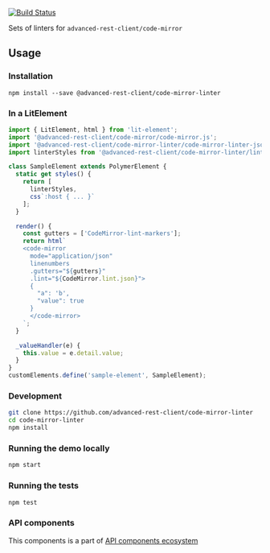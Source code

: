 [![Build Status](https://travis-ci.org/advanced-rest-client/code-mirror-linter.svg?branch=stage)](https://travis-ci.org/advanced-rest-client/code-mirror-linter)

Sets of linters for `advanced-rest-client/code-mirror`

## Usage

### Installation
```
npm install --save @advanced-rest-client/code-mirror-linter
```

### In a LitElement

```js
import { LitElement, html } from 'lit-element';
import '@advanced-rest-client/code-mirror/code-mirror.js';
import '@advanced-rest-client/code-mirror-linter/code-mirror-linter-json';
import linterStyles from '@advanced-rest-client/code-mirror-linter/lint-style.js';

class SampleElement extends PolymerElement {
  static get styles() {
    return [
      linterStyles,
      css`:host { ... }`
    ];
  }

  render() {
    const gutters = ['CodeMirror-lint-markers'];
    return html`
    <code-mirror
      mode="application/json"
      linenumbers
      .gutters="${gutters}"
      .lint="${CodeMirror.lint.json}">
      {
        "a": 'b',
        "value": true
      }
      </code-mirror>
    `;
  }

  _valueHandler(e) {
    this.value = e.detail.value;
  }
}
customElements.define('sample-element', SampleElement);
```

### Development

```sh
git clone https://github.com/advanced-rest-client/code-mirror-linter
cd code-mirror-linter
npm install
```

### Running the demo locally

```sh
npm start
```

### Running the tests

```sh
npm test
```

### API components

This components is a part of [API components ecosystem](https://elements.advancedrestclient.com/)
